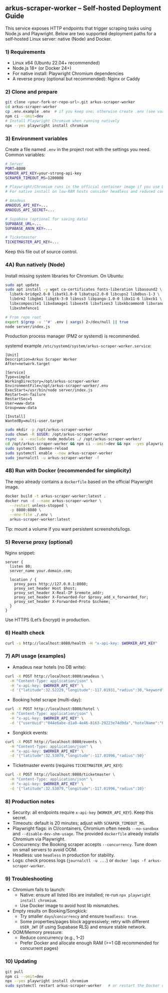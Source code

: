 ## arkus-scraper-worker – Self‑hosted Deployment Guide

This service exposes HTTP endpoints that trigger scraping tasks using Node.js and Playwright. Below are two supported deployment paths for a self‑hosted Linux server: native (Node) and Docker.

### 1) Requirements
- Linux x64 (Ubuntu 22.04+ recommended)
- Node.js 18+ (or Docker 24+)
- For native install: Playwright Chromium dependencies
- A reverse proxy (optional but recommended): Nginx or Caddy

### 2) Clone and prepare
```bash
git clone <your-fork-or-repo-url>.git arkus-scraper-worker
cd arkus-scraper-worker
cp .env.example .env  # if you keep one; otherwise create .env (see variables below)
npm ci --omit=dev
# Install Playwright Chromium when running natively
npx --yes playwright install chromium
```

### 3) Environment variables
Create a file named `.env` in the project root with the settings you need. Common variables:

```bash
# Server
PORT=8080
WORKER_API_KEY=your-strong-api-key
SCRAPER_TIMEOUT_MS=1200000

# Playwright/Chromium runs in the official container image if you use Docker.
# For native install on low-RAM hosts consider headless and reduced concurrency from the caller.

# Amadeus
AMADEUS_API_KEY=...
AMADEUS_API_SECRET=...

# Supabase (optional for saving data)
SUPABASE_URL=...
SUPABASE_ANON_KEY=...

# Ticketmaster 
TICKETMASTER_API_KEY=...
```

Keep this file out of source control.

### 4A) Run natively (Node)
Install missing system libraries for Chromium. On Ubuntu:

```bash
sudo apt update
sudo apt install -y wget ca-certificates fonts-liberation libasound2 \
  libatk-bridge2.0-0 libatk1.0-0 libatspi2.0-0 libcups2 libdbus-1-3 \
  libdrm2 libgbm1 libgtk-3-0 libnss3 libpango-1.0-0 libx11-6 libxcb1 \
  libxcomposite1 libxdamage1 libxext6 libxfixes3 libxkbcommon0 libxrandr2 \
  libxshmfence1

# From repo root
export $(grep -v '^#' .env | xargs) 2>/dev/null || true
node server/index.js
```

Production process manager (PM2 or systemd) is recommended.

systemd example `/etc/systemd/system/arkus-scraper-worker.service`:
```
[Unit]
Description=Arkus Scraper Worker
After=network.target

[Service]
Type=simple
WorkingDirectory=/opt/arkus-scraper-worker
EnvironmentFile=/opt/arkus-scraper-worker/.env
ExecStart=/usr/bin/node server/index.js
Restart=on-failure
RestartSec=5
User=www-data
Group=www-data

[Install]
WantedBy=multi-user.target
```

```bash
sudo mkdir -p /opt/arkus-scraper-worker
sudo chown -R $USER: /opt/arkus-scraper-worker
rsync -a --exclude node_modules ./ /opt/arkus-scraper-worker/
cd /opt/arkus-scraper-worker && npm ci --omit=dev && npx --yes playwright install chromium
sudo systemctl daemon-reload
sudo systemctl enable --now arkus-scraper-worker
sudo journalctl -u arkus-scraper-worker -f
```

### 4B) Run with Docker (recommended for simplicity)

The repo already contains a `dockerfile` based on the official Playwright image.

```bash
docker build -t arkus-scraper-worker:latest .
docker run -d --name arkus-scraper-worker \
  --restart unless-stopped \
  -p 8080:8080 \
  --env-file ./.env \
  arkus-scraper-worker:latest
```

Tip: mount a volume if you want persistent screenshots/logs.

### 5) Reverse proxy (optional)
Nginx snippet:
```
server {
  listen 80;
  server_name your.domain.com;

  location / {
    proxy_pass http://127.0.0.1:8080;
    proxy_set_header Host $host;
    proxy_set_header X-Real-IP $remote_addr;
    proxy_set_header X-Forwarded-For $proxy_add_x_forwarded_for;
    proxy_set_header X-Forwarded-Proto $scheme;
  }
}
```

Use HTTPS (Let’s Encrypt) in production.

### 6) Health check
```bash
curl -s http://localhost:8080/health -H "x-api-key: $WORKER_API_KEY"
```

### 7) API usage (examples)
- Amadeus near hotels (no DB write):
```bash
curl -X POST http://localhost:8080/amadeus \
  -H "Content-Type: application/json" \
  -H "x-api-key: $WORKER_API_KEY" \
  -d '{"latitude":32.52229,"longitude":-117.01931,"radius":30,"keyword":"grand hotel"}'
```

- Booking hotel scrape (multi-day):
```bash
curl -X POST http://localhost:8080/hotel \
  -H "Content-Type: application/json" \
  -H "x-api-key: $WORKER_API_KEY" \
  -d '{"userUuid":"044e6abe-d1a0-4e46-8163-29223e74d9da","hotelName":"GRAND HOTEL TIJUANA","days":90,"concurrency":3,"headless":true,"userJwt":"<optional-supabase-user-jwt>"}'
```

- Songkick events:
```bash
curl -X POST http://localhost:8080/events \
  -H "Content-Type: application/json" \
  -H "x-api-key: $WORKER_API_KEY" \
  -d '{"latitude":32.53079,"longitude":-117.01996,"radius":50}'
```

- Ticketmaster events (requires `TICKETMASTER_API_KEY`):
```bash
curl -X POST http://localhost:8080/ticketmaster \
  -H "Content-Type: application/json" \
  -H "x-api-key: $WORKER_API_KEY" \
  -d '{"latitude":32.53079,"longitude":-117.01996,"radius":10}'
```

### 8) Production notes
- Security: all endpoints require `x-api-key` (`WORKER_API_KEY`). Keep this secret.
- Timeouts: default is 20 minutes; adjust with `SCRAPER_TIMEOUT_MS`.
- Playwright flags: in CI/containers, Chromium often needs `--no-sandbox` and `--disable-dev-shm-usage`. The provided `dockerfile` already installs Chromium via Playwright.
- Concurrency: the Booking scraper accepts `--concurrency`. Tune down on small servers to avoid OOM.
- Headless: use `headless` in production for stability.
- Logs: check process logs (`journalctl -u ...`) or `docker logs -f arkus-scraper-worker`.

### 9) Troubleshooting
- Chromium fails to launch:
  - Native: ensure all listed libs are installed; re-run `npx playwright install chromium`.
  - Use Docker image to avoid host lib mismatches.
- Empty results on Booking/Songkick:
  - Try smaller `days`/`concurrency` and ensure `headless: true`.
  - Some properties/pages block aggressively; retry with different `USER_JWT` (if using Supabase RLS) and ensure stable network.
- OOM/Memory pressure:
  - Reduce concurrency (e.g., 1–2)
  - Prefer Docker and allocate enough RAM (>=1 GB recommended for concurrent pages)

### 10) Updating
```bash
git pull
npm ci --omit=dev
npx --yes playwright install chromium
sudo systemctl restart arkus-scraper-worker   # or restart the Docker container
```


